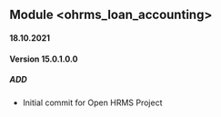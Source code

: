 ## Module <ohrms_loan_accounting>

#### 18.10.2021
#### Version 15.0.1.0.0
##### ADD
- Initial commit for Open HRMS Project